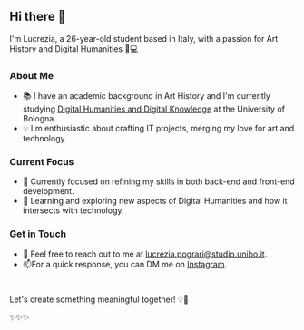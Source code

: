## Hi there 👋

I'm Lucrezia, a 26-year-old student based in Italy, with a passion for Art History and Digital Humanities 🎨💻

### About Me

- 📚 I have an academic background in Art History and I'm currently studying [Digital Humanities and Digital Knowledge](https://corsi.unibo.it/2cycle/DigitalHumanitiesKnowledge) at the University of Bologna.
- 💡 I'm enthusiastic about crafting IT projects, merging my love for art and technology.

### Current Focus

- 🔭 Currently focused on refining my skills in both back-end and front-end development.
- 🌱 Learning and exploring new aspects of Digital Humanities and how it intersects with technology.

### Get in Touch

- 📧 Feel free to reach out to me at lucrezia.pograri@studio.unibo.it.
- 📫For a quick response, you can DM me on [Instagram](https://www.instagram.com/lu.adieu/). 
<!-- 🌐 Connect with me on [LinkedIn](https://www.linkedin.com/in/yourusername). -->

#

Let's create something meaningful together! 💡🚀

✨✨✨
